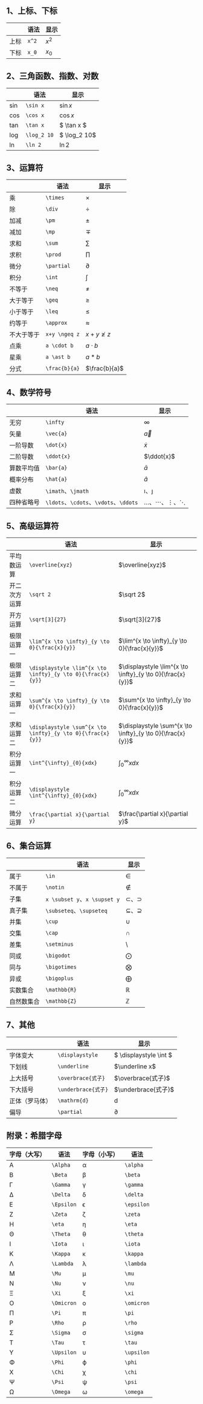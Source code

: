 ## 1、上标、下标

|      | 语法  | 显示  |
| ---- | ----- | ----- |
| 上标 | `x^2` | $x^2$ |
| 下标 | `x_0` | $x_0$ |

## 2、三角函数、指数、对数

|     | 语法        | 显示         |
| --- | ----------- | ------------ |
| sin | `\sin x`    | $\sin x$     |
| cos | `\cos x`    | $\cos x$     |
| tan | `\tan x`    | $ \tan x $   |
| log | `\log_2 10` | $ \log_2 10$ |
| ln  | `\ln 2`     | $\ln2$       |

## 3、运算符

|            | 语法          | 显示          |
| ---------- | ------------- | ------------- |
| 乘         | `\times`      | $\times$      |
| 除         | `\div`        | $\div$        |
| 加减       | `\pm`         | $\pm$         |
| 减加       | `\mp`         | $\mp$         |
| 求和       | `\sum`        | $\sum$        |
| 求积       | `\prod`       | $\prod$       |
| 微分       | `\partial`    | $\partial$    |
| 积分       | `\int`        | $\int$        |
| 不等于     | `\neq`        | $\neq$        |
| 大于等于   | `\geq`        | $\geq$        |
| 小于等于   | `\leq`        | $\leq$        |
| 约等于     | `\approx`     | $\approx$     |
| 不大于等于 | `x+y \ngeq z` | $x+y \ngeq z$ |
| 点乘       | `a \cdot b`   | $a \cdot b$   |
| 星乘       | `a \ast b`    | $a \ast b$    |
| 分式       | `\frac{b}{a}` | $\frac{b}{a}$ |

## 4、数学符号

|            | 语法                                   | 显示                                   |
| ---------- | -------------------------------------- | -------------------------------------- |
| 无穷       | `\infty`                               | $\infty$                               |
| 矢量       | `\vec{a}`                              | $\vec{a}$                              |
| 一阶导数   | `\dot{x}`                              | $\dot{x}$                              |
| 二阶导数   | `\ddot{x}`                             | $\ddot{x}$                             |
| 算数平均值 | `\bar{a}`                              | $\bar{a}$                              |
| 概率分布   | `\hat{a}`                              | $\hat{a}$                              |
| 虚数       | `\imath`、`\jmath`                     | $\imath$、$\jmath$                     |
| 四种省略号 | `\ldots`、`\cdots`、`\vdots`、`\ddots` | $\ldots$、$\cdots$、$\vdots$、$\ddots$ |

## 5、高级运算符

|              | 语法                                                       | 显示                                                       |
| ------------ | ---------------------------------------------------------- | ---------------------------------------------------------- |
| 平均数运算   | `\overline{xyz}`                                           | $\overline{xyz}$                                           |
| 开二次方运算 | `\sqrt 2`                                                  | $\sqrt 2$                                                  |
| 开方运算     | `\sqrt[3]{27}`                                             | $\sqrt[3]{27}$                                             |
| 极限运算一   | `\lim^{x \to \infty}_{y \to 0}{\frac{x}{y}}`               | $\lim^{x \to \infty}_{y \to 0}{\frac{x}{y}}$               |
| 极限运算二   | `\displaystyle \lim^{x \to \infty}_{y \to 0}{\frac{x}{y}}` | $\displaystyle \lim^{x \to \infty}_{y \to 0}{\frac{x}{y}}$ |
| 求和运算一   | `\sum^{x \to \infty}_{y \to 0}{\frac{x}{y}}`               | $\sum^{x \to \infty}_{y \to 0}{\frac{x}{y}}$               |
| 求和运算二   | `\displaystyle \sum^{x \to \infty}_{y \to 0}{\frac{x}{y}}` | $\displaystyle \sum^{x \to \infty}_{y \to 0}{\frac{x}{y}}$ |
| 积分运算一   | `\int^{\infty}_{0}{xdx}`                                   | $\int^{\infty}_{0}{xdx}$                                   |
| 积分运算二   | `\displaystyle \int^{\infty}_{0}{xdx}`                     | $\displaystyle \int^{\infty}_{0}{xdx}$                     |
| 微分运算     | `\frac{\partial x}{\partial y}`                            | $\frac{\partial x}{\partial y}$                            |

## 6、集合运算

|            | 语法                         | 显示                     |
| ---------- | ---------------------------- | ------------------------ |
| 属于       | `\in`                        | $\in$                    |
| 不属于     | `\notin`                     | $\notin$                 |
| 子集       | `x \subset y`、`x \supset y` | $\subset$、$\supset$     |
| 真子集     | `\subseteq`、`\supseteq`     | $\subseteq$、$\supseteq$ |
| 并集       | `\cup`                       | $\cup$                   |
| 交集       | `\cap`                       | $\cap$                   |
| 差集       | `\setminus`                  | $\setminus$              |
| 同或       | `\bigodot`                   | $\bigodot$               |
| 同与       | `\bigotimes`                 | $\bigotimes$             |
| 异或       | `\bigoplus`                  | $\bigoplus$              |
| 实数集合   | `\mathbb{R}`                 | $\mathbb{R}$             |
| 自然数集合 | `\mathbb{Z}`                 | $\mathbb{Z}$             |

## 7、其他

|                | 语法                | 显示                   |
| -------------- | ------------------- | ---------------------- |
| 字体变大       | `\displaystyle`     | $ \displaystyle \int $ |
| 下划线         | `\underline`        | $\underline x$         |
| 上大括号       | `\overbrace{式子}`  | $\overbrace{式子}$     |
| 下大括号       | `\underbrace{式子}` | $\underbrace{式子}$    |
| 正体（罗马体） | `\mathrm{d}`        | $\mathrm{d}$           |
| 偏导           | `\partial`          | $\partial$             |

## 附录：希腊字母

| 字母（大写） | 语法       | 字母（小写） | 语法       |
| ------------ | ---------- | ------------ | ---------- |
| A            | `\Alpha`   | α            | `\alpha`   |
| B            | `\Beta`    | β            | `\beta`    |
| Γ            | `\Gamma`   | γ            | `\gamma`   |
| Δ            | `\Delta`   | δ            | `\delta`   |
| E            | `\Epsilon` | ϵ            | `\epsilon` |
| Z            | `\Zeta`    | ζ            | `\zeta`    |
| H            | `\eta`     | η            | `\eta`     |
| Θ            | `\Theta`   | θ            | `\theta`   |
| I            | `\Iota`    | ι            | `\iota`    |
| K            | `\Kappa`   | κ            | `\kappa`   |
| Λ            | `\Lambda`  | λ            | `\lambda`  |
| M            | `\Mu`      | μ            | `\mu`      |
| N            | `\Nu`      | ν            | `\nu`      |
| Ξ            | `\Xi`      | ξ            | `\xi`      |
| O            | `\Omicron` | ο            | `\omicron` |
| Π            | `\Pi`      | π            | `\pi`      |
| P            | `\Rho`     | ρ            | `\rho`     |
| Σ            | `\Sigma`   | σ            | `\sigma`   |
| T            | `\Tau`     | τ            | `\tau`     |
| Υ            | `\Upsilon` | υ            | `\upsilon` |
| Φ            | `\Phi`     | ϕ            | `\phi`     |
| X            | `\Chi`     | χ            | `\chi`     |
| Ψ            | `\Psi`     | ψ            | `\psi`     |
| Ω            | `\Omega`   | ω            | `\omega`   |
